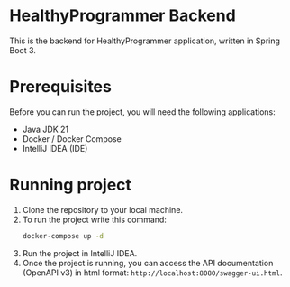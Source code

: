 # HealthyProgrammer Backend

This is the backend for HealthyProgrammer application, written in Spring Boot 3.

# Prerequisites

Before you can run the project, you will need the following applications:

- Java JDK 21
- Docker / Docker Compose
- IntelliJ IDEA (IDE)

# Running project

1. Clone the repository to your local machine.
2. To run the project write this command:
   ```bash
   docker-compose up -d
   ```
3. Run the project in IntelliJ IDEA.
4. Once the project is running, you can access the API documentation (OpenAPI v3) in html format: `http://localhost:8080/swagger-ui.html`.


